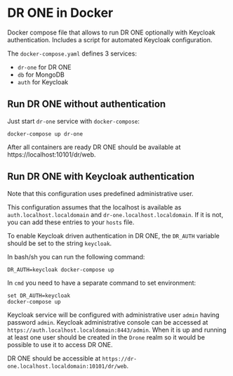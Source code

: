 # DR ONE in Docker

Docker compose file that allows to run DR ONE optionally with Keycloak
authentication. Includes a script for automated Keycloak configuration.

The `docker-compose.yaml` defines 3 services:
- `dr-one` for DR ONE
- `db` for MongoDB
- `auth` for Keycloak

## Run DR ONE without authentication

Just start `dr-one` service with `docker-compose`:

    docker-compose up dr-one

After all containers are ready DR ONE should be available at
https://localhost:10101/dr/web.

## Run DR ONE with Keycloak authentication

Note that this configuration uses predefined administrative user.

This configuration assumes that the localhost is available as
`auth.localhost.localdomain` and `dr-one.localhost.localdomain`. If it is not,
you can add these entries to your `hosts` file.

To enable Keycloak driven authentication in DR ONE, the `DR_AUTH` variable
should be set to the string `keycloak`.

In bash/sh you can run the following command:

```
DR_AUTH=keycloak docker-compose up
```

In `cmd` you need to have a separate command to set environment:

```
set DR_AUTH=keycloak
docker-compose up
```

Keycloak service will be configured with administrative user `admin` having
password `admin`. Keycloak administrative console can be accessed at
`https://auth.localhost.localdomain:8443/admin`. When it is up and running at
least one user should be created in the `Drone` realm so it would be possible to
use it to access DR ONE.

DR ONE should be accessible at `https://dr-one.localhost.localdomain:10101/dr/web`.

